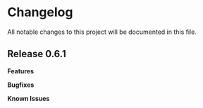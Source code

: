 # Changelog

All notable changes to this project will be documented in this file.

## Release 0.6.1

**Features**

**Bugfixes**

**Known Issues**
